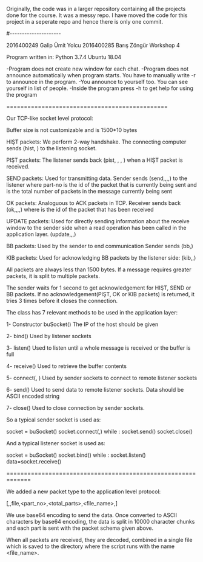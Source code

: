 Originally, the code was in a larger repository containing all the projects done for the course. It was a messy repo. I have moved the code for this project in a seperate repo and hence there is only one commit.

#---------------------

2016400249 Galip Ümit Yolcu
2016400285 Barış Zöngür
Workshop 4

Program written in: Python 3.7.4 Ubuntu 18.04

-Program does not create new window for each chat.
-Program does not announce automatically when program starts. You have to manually write -r to announce in the program. 
-You announce to yourself too. You can see yourself in list of people.
-Inside the program press -h to get help for using the program

==============================================

Our TCP-like socket level protocol:

Buffer size is not customizable and is 1500*10 bytes

HIŞT packets: We perform 2-way handshake. The connecting computer sends
 (hist, <sender-IP>) 
to the listening socket.

PIŞT packets: The listener sends back 
(pist, <listener-IP>, <listener-Port>, <receive window size>)
when a HIŞT packet is received.

SEND packets: Used for transmitting data. Sender sends
(send,<sender-IP>,<part-no>,<total-parts>,<content>)
to the listener where part-no is the id of the packet that is currently being sent and <total-parts> is the total number of packets in the message currently being sent

OK packets: Analoguous to ACK packets in TCP.
Receiver sends back
(ok,<listener-IP>,<listener-Port>,<current-receive-window>,<part-no>)
where <part-no> is the id of the packet that has been received

UPDATE packets: Used for directly sending information about the receive window to the sender side when a read operation has been called in the application layer.
(update,<listener-IP>,<listener-Port>,<current-receive-window>)

BB packets: Used by the sender to end communication
Sender sends
(bb,<sender-IP>)

KIB packets: Used for acknowledging BB packets by the listener side:
(kib,<listener-IP>,<listener-Port>)


All packets are always less than 1500 bytes. If a message requires greater packets, it is split to multiple packets.

The sender waits for 1 second to get acknowledgement for HIŞT, SEND or BB packets. If no acknowledgement(PIŞT, OK or KIB packets) is returned, it tries 3 times before it closes the connection.

The class has 7 relevant methods to be used in the application layer:

1- Constructor buSocket(<IP>)
The IP of the host should be given

2- bind(<port>)
Used by listener sockets

3- listen()
Used to listen until a whole message is received or the buffer is full

4- receive()
Used to retrieve the buffer contents

5- connect(<listener-IP>, <listener-Port>)
Used by sender sockets to connect to remote listener sockets

6- send(<data>)
Used to send data to remote listener sockets. Data should be ASCII encoded string

7- close()
Used to close connection by sender sockets.

So a typical sender socket is used as:

socket = buSocket(<myIp>)
socket.connect(<remoteIP>,<remotePort>)
while <condition>:
	socket.send(<data>)
socket.close()

And a typical listener socket is used as:

socket = buSocket(<myIP>)
socket.bind(<myPort>)
while <condition>:
	socket.listen()
	data=socket.receive()

=============================================================

We added a new packet type to the application level protocol:

[<userName>,<userIP>,file,<part_no>,<total_parts>,<file_name>,<content>]

We use base64 encoding to send the data. Once converted to ASCII characters by base64 encoding, the data is split in 10000 character chunks and each part is sent with the packet schema given above.

When all packets are received, they are decoded, combined in a single file which is saved to the directory where the script runs with the name <file_name>.


